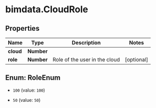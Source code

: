 # bimdata.CloudRole

## Properties

Name | Type | Description | Notes
------------ | ------------- | ------------- | -------------
**cloud** | **Number** |  | 
**role** | **Number** | Role of the user in the cloud | [optional] 



## Enum: RoleEnum


* `100` (value: `100`)

* `50` (value: `50`)




